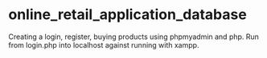 # online_retail_application_database
Creating a login, register, buying products using phpmyadmin and php. 
Run from login.php into localhost against running with xampp.

